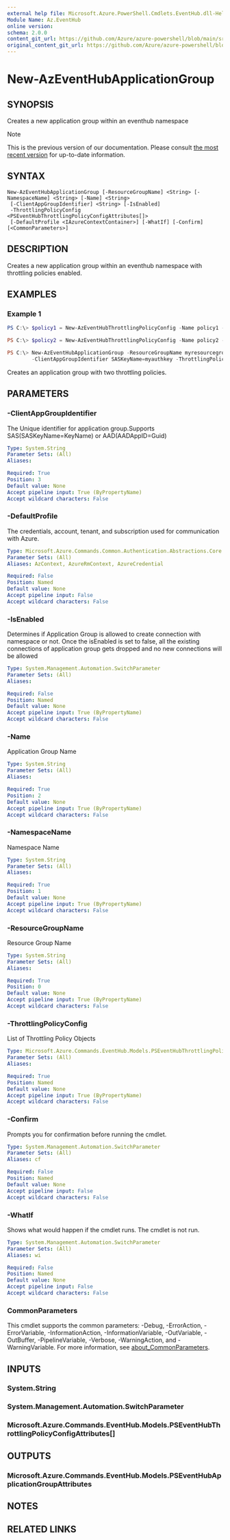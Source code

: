 ```yaml
---
external help file: Microsoft.Azure.PowerShell.Cmdlets.EventHub.dll-Help.xml
Module Name: Az.EventHub
online version: 
schema: 2.0.0
content_git_url: https://github.com/Azure/azure-powershell/blob/main/src/EventHub/EventHub/help/New-AzEventHubApplicationGroup.md
original_content_git_url: https://github.com/Azure/azure-powershell/blob/main/src/EventHub/EventHub/help/New-AzEventHubApplicationGroup.md
---
```


# New-AzEventHubApplicationGroup

## SYNOPSIS
Creates a new application group within an eventhub namespace

> [!NOTE]
>This is the previous version of our documentation. Please consult [the most recent version](/powershell/module/az.eventhub/new-azeventhubapplicationgroup) for up-to-date information.

## SYNTAX

```
New-AzEventHubApplicationGroup [-ResourceGroupName] <String> [-NamespaceName] <String> [-Name] <String>
 [-ClientAppGroupIdentifier] <String> [-IsEnabled]
 -ThrottlingPolicyConfig <PSEventHubThrottlingPolicyConfigAttributes[]>
 [-DefaultProfile <IAzureContextContainer>] [-WhatIf] [-Confirm] [<CommonParameters>]
```

## DESCRIPTION
Creates a new application group within an eventhub namespace with throttling policies enabled.

## EXAMPLES

### Example 1
```powershell
PS C:\> $policy1 = New-AzEventHubThrottlingPolicyConfig -Name policy1 -MetricId IncomingBytes -RateLimitThreshold 12345

PS C:\> $policy2 = New-AzEventHubThrottlingPolicyConfig -Name policy2 -MetricId IncomingMessages -RateLimitThreshold 23416

PS C:\> New-AzEventHubApplicationGroup -ResourceGroupName myresourcegroup -NamespaceName mynamespace -Name myappgroup 
		-ClientAppGroupIdentifier SASKeyName=myauthkey -ThrottlingPolicyConfig $policy1, $policy2
```

Creates an application group with two throttling policies.

## PARAMETERS

### -ClientAppGroupIdentifier
The Unique identifier for application group.Supports SAS(SASKeyName=KeyName) or AAD(AADAppID=Guid)

```yaml
Type: System.String
Parameter Sets: (All)
Aliases:

Required: True
Position: 3
Default value: None
Accept pipeline input: True (ByPropertyName)
Accept wildcard characters: False
```

### -DefaultProfile
The credentials, account, tenant, and subscription used for communication with Azure.

```yaml
Type: Microsoft.Azure.Commands.Common.Authentication.Abstractions.Core.IAzureContextContainer
Parameter Sets: (All)
Aliases: AzContext, AzureRmContext, AzureCredential

Required: False
Position: Named
Default value: None
Accept pipeline input: False
Accept wildcard characters: False
```

### -IsEnabled
Determines if Application Group is allowed to create connection with namespace or not.
Once the isEnabled is set to false, all the existing connections of application group gets dropped and no new connections will be allowed

```yaml
Type: System.Management.Automation.SwitchParameter
Parameter Sets: (All)
Aliases:

Required: False
Position: Named
Default value: None
Accept pipeline input: True (ByPropertyName)
Accept wildcard characters: False
```

### -Name
Application Group Name

```yaml
Type: System.String
Parameter Sets: (All)
Aliases:

Required: True
Position: 2
Default value: None
Accept pipeline input: True (ByPropertyName)
Accept wildcard characters: False
```

### -NamespaceName
Namespace Name

```yaml
Type: System.String
Parameter Sets: (All)
Aliases:

Required: True
Position: 1
Default value: None
Accept pipeline input: True (ByPropertyName)
Accept wildcard characters: False
```

### -ResourceGroupName
Resource Group Name

```yaml
Type: System.String
Parameter Sets: (All)
Aliases:

Required: True
Position: 0
Default value: None
Accept pipeline input: True (ByPropertyName)
Accept wildcard characters: False
```

### -ThrottlingPolicyConfig
List of Throttling Policy Objects

```yaml
Type: Microsoft.Azure.Commands.EventHub.Models.PSEventHubThrottlingPolicyConfigAttributes[]
Parameter Sets: (All)
Aliases:

Required: True
Position: Named
Default value: None
Accept pipeline input: True (ByPropertyName)
Accept wildcard characters: False
```

### -Confirm
Prompts you for confirmation before running the cmdlet.

```yaml
Type: System.Management.Automation.SwitchParameter
Parameter Sets: (All)
Aliases: cf

Required: False
Position: Named
Default value: None
Accept pipeline input: False
Accept wildcard characters: False
```

### -WhatIf
Shows what would happen if the cmdlet runs.
The cmdlet is not run.

```yaml
Type: System.Management.Automation.SwitchParameter
Parameter Sets: (All)
Aliases: wi

Required: False
Position: Named
Default value: None
Accept pipeline input: False
Accept wildcard characters: False
```

### CommonParameters
This cmdlet supports the common parameters: -Debug, -ErrorAction, -ErrorVariable, -InformationAction, -InformationVariable, -OutVariable, -OutBuffer, -PipelineVariable, -Verbose, -WarningAction, and -WarningVariable. For more information, see [about_CommonParameters](http://go.microsoft.com/fwlink/?LinkID=113216).

## INPUTS

### System.String

### System.Management.Automation.SwitchParameter

### Microsoft.Azure.Commands.EventHub.Models.PSEventHubThrottlingPolicyConfigAttributes[]

## OUTPUTS

### Microsoft.Azure.Commands.EventHub.Models.PSEventHubApplicationGroupAttributes

## NOTES

## RELATED LINKS
